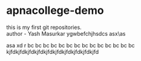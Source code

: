 # apnacollege-demo
this is my first git repositories.
<br>
author - Yash Masurkar 
ygwbefchjhsdcs
asx\as



asa
xd
r bc bc bc bc bc bc bc bc bc bc bc bc bc bc 
kjfdkjfdkjfdkjfdkjfdkjfdkjfdkjfdkjfdkjfd

